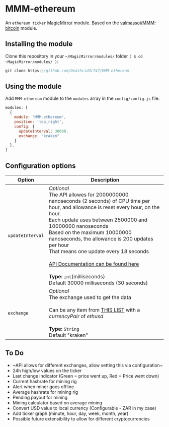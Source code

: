 # MMM-ethereum
An `ethereum ticker` <a href="https://github.com/MichMich/MagicMirror">MagicMirror</a> module.
Based on the <a href="https://github.com/valmassoi/MMM-bitcoin">valmassoi/MMM-bitcoin</a> module.

## Installing the module
Clone this repository in your `~/MagicMirror/modules/` folder `( $ cd ~MagicMirror/modules/ )`:
````javascript
git clone https://github.com/Deathrid3r747/MMM-ethereum
````

## Using the module
Add `MMM-ethereum` module to the `modules` array in the `config/config.js` file:
````javascript
modules: [
  {
    module: 'MMM-ethereum',
    position: 'top_right',
    config: {
      updateInterval: 30000,
      exchange: "kraken"
    }
  },
]
````

## Configuration options

| Option           | Description
|----------------- |-----------
| `updateInterval` | *Optional*<br/>The API allowes for 2000000000 nanoseconds (2 seconds) of CPU time per hour, and allowance is reset every hour, on the hour.<br/>Each update uses between 2500000 and 10000000 nanoseconds<br/>Based on the maximum 10000000 nanoseconds, the allowance is 200 updates per hour<br/>That means one update every 18 seconds<br/><br/><a href="https://cryptowat.ch/docs/api#rate-limit">API Documentation can be found here</a><br><br>**Type:** `int`(milliseconds) <br>Default 30000 milliseconds (30 seconds)
| `exchange`	   | *Optional*<br/>The exchange used to get the data<br/><br/>Can be any item from <a href="https://api.cryptowat.ch/markets">THIS LIST</a> with a *currencyPair* of *ethusd* <br><br>**Type:** `String` <br>Default "kraken"

## To Do
* ~API allows for different exchanges, allow setting this via configuration~
* 24h high/low values on the ticker
* Last change indicator (Green = price went up, Red = Price went down)
* Current hashrate for mining rig
* Alert when miner goes offline
* Average hashrate for mining rig
* Pending payout for mining
* Mining calculator based on average mining
* Convert USD value to local currency (Configurable - ZAR in my case)
* Add ticker graph (minute, hour, day, week, month, year)
* Possible future extensibility to allow for different cryptocurrencies
